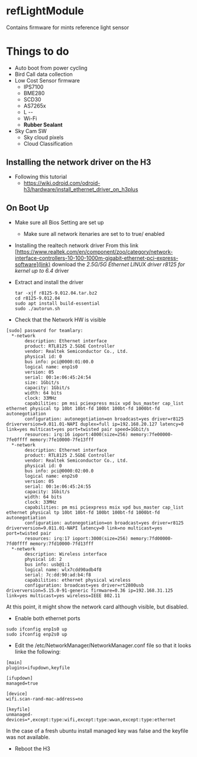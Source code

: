 # refLightModule
Contains firmware for mints reference light sensor

# Things to do 
- Auto boot from power cycling
- Bird Call data collection
- Low Cost Sensor firmware
  - IPS7100
  - BME280
  - SCD30
  - AS7265x
  - L --
  - Wi-Fi
  - **Rubber Sealant**
- Sky Cam SW
  - Sky cloud pixels
  - Cloud Classification 
    
## Installing the network driver on the H3
- Following this tutorial
  - https://wiki.odroid.com/odroid-h3/hardware/install_ethernet_driver_on_h3plus
 
## On Boot Up 
- Make sure all Bios Setting are set up 
  - Make sure all network itenaries are set to to true/ enabled
- Installing  the realtech network driver
From this link [https://www.realtek.com/en/component/zoo/category/network-interface-controllers-10-100-1000m-gigabit-ethernet-pci-express-software](link)
download the *2.5G/5G Ethernet LINUX driver r8125 for kernel up to 6.4* driver

- Extract and install the driver
  ```
  tar -xjf r8125-9.012.04.tar.bz2
  cd r8125-9.012.04
  sudo apt install build-essential
  sudo ./autorun.sh
  ```
- Check that the Network HW is visible
```
[sudo] password for teamlary: 
  *-network                 
       description: Ethernet interface
       product: RTL8125 2.5GbE Controller
       vendor: Realtek Semiconductor Co., Ltd.
       physical id: 0
       bus info: pci@0000:01:00.0
       logical name: enp1s0
       version: 05
       serial: 00:1e:06:45:24:54
       size: 1Gbit/s
       capacity: 1Gbit/s
       width: 64 bits
       clock: 33MHz
       capabilities: pm msi pciexpress msix vpd bus_master cap_list ethernet physical tp 10bt 10bt-fd 100bt 100bt-fd 1000bt-fd autonegotiation
       configuration: autonegotiation=on broadcast=yes driver=r8125 driverversion=9.011.01-NAPI duplex=full ip=192.168.20.127 latency=0 link=yes multicast=yes port=twisted pair speed=1Gbit/s
       resources: irq:16 ioport:4000(size=256) memory:7fe00000-7fe0ffff memory:7fe10000-7fe13fff
  *-network
       description: Ethernet interface
       product: RTL8125 2.5GbE Controller
       vendor: Realtek Semiconductor Co., Ltd.
       physical id: 0
       bus info: pci@0000:02:00.0
       logical name: enp2s0
       version: 05
       serial: 00:1e:06:45:24:55
       capacity: 1Gbit/s
       width: 64 bits
       clock: 33MHz
       capabilities: pm msi pciexpress msix vpd bus_master cap_list ethernet physical tp 10bt 10bt-fd 100bt 100bt-fd 1000bt-fd autonegotiation
       configuration: autonegotiation=on broadcast=yes driver=r8125 driverversion=9.011.01-NAPI latency=0 link=no multicast=yes port=twisted pair
       resources: irq:17 ioport:3000(size=256) memory:7fd00000-7fd0ffff memory:7fd10000-7fd13fff
  *-network
       description: Wireless interface
       physical id: 2
       bus info: usb@1:1
       logical name: wlx7cdd90adb4f8
       serial: 7c:dd:90:ad:b4:f8
       capabilities: ethernet physical wireless
       configuration: broadcast=yes driver=rt2800usb driverversion=5.15.0-91-generic firmware=0.36 ip=192.168.31.125 link=yes multicast=yes wireless=IEEE 802.11
```
At this point, it might show the network card although visible, but disabled.

- Enable both ethernet ports
```
sudo ifconfig enp1s0 up
sudo ifconfig enp2s0 up
```

- Edit the /etc/NetworkManager/NetworkManager.conf file so that it looks linke the following: 
```
[main]
plugins=ifupdown,keyfile

[ifupdown]
managed=true

[device]
wifi.scan-rand-mac-address=no

[keyfile]
unmanaged-devices=*,except:type:wifi,except:type:wwan,except:type:ethernet

```
In the case of a fresh ubuntu install managed key was false and the keyfile was not available.

- Reboot the H3











 


 
   
